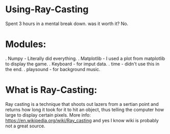 # Using-Ray-Casting
Spent 3 hours in a mental break down. was it worth it? No.

# Modules:

   . Numpy - Literally did everything. 
   . Matplotlib - I used a plot from matplotlib to display the game.
   . Keyboard - for imput data.
   . time - didn't use this in the end.
   . playsound - for background music.

# What is Ray-Casting:

Ray casting is a technique that shoots out lazers from a sertian point and returns how long it took for it to hit an object, thus telling the computer how large to display certain pixels. More info: https://en.wikipedia.org/wiki/Ray_casting and yes I know wiki is probably not a great source.
